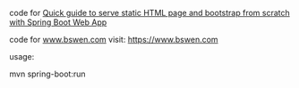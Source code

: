 code for [Quick guide to serve static HTML page and bootstrap from scratch with Spring Boot Web App
](https://www.bswen.com/2019/05/springboot-Quick-guide-to-serve-static-HTML-page-and-bootstrap-from-scratch-with-Spring-Boot-Web-App.html)

code for www.bswen.com 
visit: https://www.bswen.com

usage:

mvn spring-boot:run
